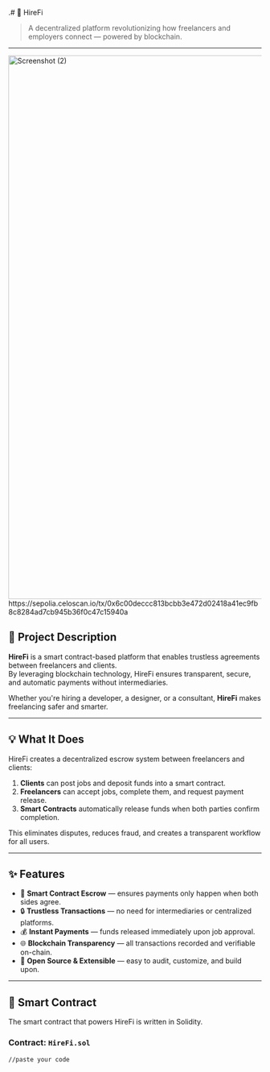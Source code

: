 .# 🚀 HireFi

> A decentralized platform revolutionizing how freelancers and employers connect — powered by blockchain.

---
<img width="1920" height="1080" alt="Screenshot (2)" src="https://github.com/user-attachments/assets/5d8b5a8a-9562-4556-a342-f6c0fbeec9ac" />
https://sepolia.celoscan.io/tx/0x6c00deccc813bcbb3e472d02418a41ec9fb8c8284ad7cb945b36f0c47c15940a

## 📘 Project Description

**HireFi** is a smart contract-based platform that enables trustless agreements between freelancers and clients.  
By leveraging blockchain technology, HireFi ensures transparent, secure, and automatic payments without intermediaries.

Whether you're hiring a developer, a designer, or a consultant, **HireFi** makes freelancing safer and smarter.


---

## 💡 What It Does

HireFi creates a decentralized escrow system between freelancers and clients:

1. **Clients** can post jobs and deposit funds into a smart contract.  
2. **Freelancers** can accept jobs, complete them, and request payment release.  
3. **Smart Contracts** automatically release funds when both parties confirm completion.  

This eliminates disputes, reduces fraud, and creates a transparent workflow for all users.

---

## ✨ Features

- 🧾 **Smart Contract Escrow** — ensures payments only happen when both sides agree.  
- 🔒 **Trustless Transactions** — no need for intermediaries or centralized platforms.  
- 💰 **Instant Payments** — funds released immediately upon job approval.  
- 🌐 **Blockchain Transparency** — all transactions recorded and verifiable on-chain.  
- 🧠 **Open Source & Extensible** — easy to audit, customize, and build upon.  

---

## 📄 Smart Contract

The smart contract that powers HireFi is written in Solidity.

### Contract: `HireFi.sol`

```solidity
//paste your code
